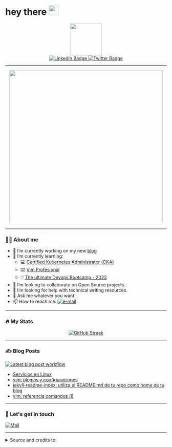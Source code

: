 
<h1>
  hey there
  <img src="https://media.giphy.com/media/hvRJCLFzcasrR4ia7z/giphy.gif" width="30px"/>
</h1>

<div id="header" align="center">
  <img src="https://media.giphy.com/media/XoXO1dZUw1tJLc9FdU/giphy.gif" width="100"/>
</div>

<div id="badges" align="center">
  <a href="https://www.linkedin.com/in/antonio-mu%C3%B1iz-casado/" target="_top">
    <img src="https://img.shields.io/badge/LinkedIn-blue?style=for-the-badge&logo=linkedin&logoColor=white" alt="LinkedIn Badge"/>
  </a>
  <a href="https://twitter.com/Antonio_Muniz_C" target="_top">
    <img src="https://img.shields.io/badge/Twitter-blue?style=for-the-badge&logo=twitter&logoColor=white" alt="Twitter Badge"/>
  </a>
</br>
  <img src="https://komarev.com/ghpvc/?username=amc1981&style=flat-square&color=blue" alt=""/>
</div>

---

<div align="center">
  <img src="https://media.giphy.com/media/CuuSHzuc0O166MRfjt/giphy.gif" width="480" height="480"/>
</div>

---

### :man_technologist: About me

- 🔭 I’m currently working on my new [blog](http://blog.antoniomuniz.com/)
- 🌱 I’m currently learning:
  - 💻 [Certified Kubernetes Administrator (CKA)](https://www.udemy.com/course/certified-kubernetes-administrator-with-practice-tests/)
  - ⌨️ [Vim Profesional](https://www.udemy.com/course/vim-profesional/)
  - 🖱️ [The ultimate Devops Bootcamp - 2023](https://www.udemy.com/course/the-complete-devops-bootcamp/)
- 👯 I’m looking to collaborate on Open Source projects.
- 🤔 I’m looking for help with technical writing resources. 
- 💬 Ask me whatever you want.
- 📫 How to reach me: <a href="mailto:amc1981@gmail.com" target="_blank"><img src="https://img.shields.io/badge/%F0%9F%93%AC-Email-darkgreen" alt="e-mail"></a>

---

### :fire: My Stats 

<div align="center">

[![GitHub Streak](https://github-readme-streak-stats.herokuapp.com?user=amc1981&theme=tokyonight-duo&date_format=j%20M%5B%20Y%5D&mode=weekly)](https://git.io/streak-stats)

</div>


---

### :writing_hand: Blog Posts 

[![Latest blog post workflow](https://github.com/amc1981/amc1981/actions/workflows/blog-post-workflow.yml/badge.svg)](https://github.com/amc1981/amc1981/actions/workflows/blog-post-workflow.yml)

<!-- BLOG-POST-LIST:START -->
- [Servicios en Linux](https://antoniomuniz.com/devops/2023/08/07/servicios-en-linux/)
- [vim: plugins y configuraciones](https://antoniomuniz.com/devops/2023/08/01/vim-plugins-y-configuraciones/)
- [jekyll-readme-index: utiliza el README.md de tu repo como home de tu blog](https://antoniomuniz.com/blogging/2023/07/29/jekyll-readme-index-utiliza-el-readme-md-de-tu-repo-como-home-de-tu-blog/)
- [vim: referencia comandos &lpar;I&rpar;](https://antoniomuniz.com/devops/2023/07/23/vim-referencia-comandos-i/)
<!-- BLOG-POST-LIST:END -->

---

### 📢 Let's get in touch

<a href="mailto:amc1981@gmail.com" target="_blank"><img src="https://img.shields.io/badge/%F0%9F%93%AC-Email-darkgreen" alt="Mail"></a>

---

<details>
  
  <summary>Source and credits to: </summary>
  
  [Nida Khan](https://github.com/itsZed0)

  <a href="https://www.sitepoint.com/github-profile-readme/">Follow her tutorial for configuring your Github profile page like this</a>

</details>
